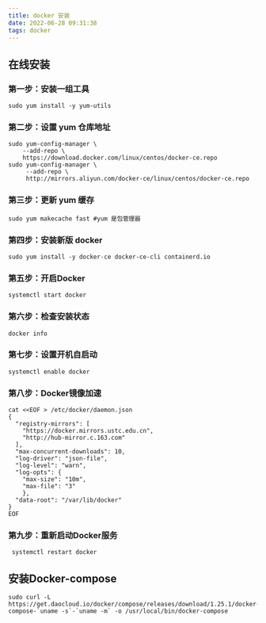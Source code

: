 ```yaml
---
title: docker 安装
date: 2022-06-28 09:31:38
tags: docker
---
```

## 在线安装

### 第一步：安装一组工具

```
sudo yum install -y yum-utils 
```

### 第二步：设置 yum 仓库地址

```
sudo yum-config-manager \
    --add-repo \
    https://download.docker.com/linux/centos/docker-ce.repo
sudo yum-config-manager \
     --add-repo \
     http://mirrors.aliyun.com/docker-ce/linux/centos/docker-ce.repo
```

### 第三步：更新 yum 缓存

```
sudo yum makecache fast #yum 是包管理器
```

### 第四步：安装新版 docker

```
sudo yum install -y docker-ce docker-ce-cli containerd.io
```

### 第五步：开启Docker

```
systemctl start docker
```

### 第六步：检查安装状态

```
docker info
```

### 第七步：设置开机自启动

```
systemctl enable docker
```

### 第八步：Docker镜像加速

```shell
cat <<EOF > /etc/docker/daemon.json
{
  "registry-mirrors": [
    "https://docker.mirrors.ustc.edu.cn",
    "http://hub-mirror.c.163.com"
  ],
  "max-concurrent-downloads": 10,
  "log-driver": "json-file",
  "log-level": "warn",
  "log-opts": {
    "max-size": "10m",
    "max-file": "3"
    },
  "data-root": "/var/lib/docker"
}
EOF
```

### 第九步：重新启动Docker服务

```undefined
 systemctl restart docker
```

## 安装Docker-compose

```shell
sudo curl -L https://get.daocloud.io/docker/compose/releases/download/1.25.1/docker-compose-`uname -s`-`uname -m` -o /usr/local/bin/docker-compose
```

